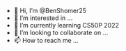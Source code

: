 - 👋 Hi, I’m @BenShomer25
- 👀 I’m interested in ...
- 🌱 I’m currently learning CS50P 2022
- 💞️ I’m looking to collaborate on ...
- 📫 How to reach me ...

<!---
BenShomer25/BenShomer25 is a ✨ special ✨ repository because its `README.md` (this file) appears on your GitHub profile.
You can click the Preview link to take a look at your changes.
--->
